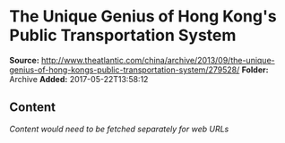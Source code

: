 # The Unique Genius of Hong Kong's Public Transportation System

**Source:** http://www.theatlantic.com/china/archive/2013/09/the-unique-genius-of-hong-kongs-public-transportation-system/279528/
**Folder:** Archive
**Added:** 2017-05-22T13:58:12




## Content
*Content would need to be fetched separately for web URLs*
